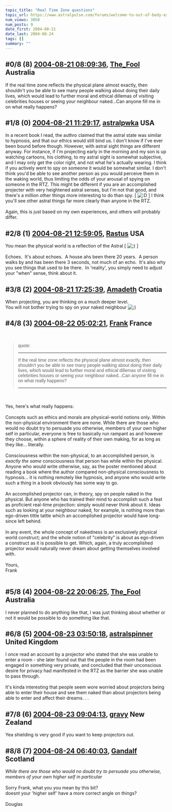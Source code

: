 ```yaml
---
topic_title: "Real Time Zone questions"
topic_url: https://www.astralpulse.com/forums/welcome-to-out-of-body-experiences!/real-time-zone-questions
num_views: 3050
num_posts: 9
date_first: 2004-08-21
date_last: 2004-08-24
tags: []
summary: ""
---
```


## \#0/8 (8) [2004-08-21 08:09:36](https://www.astralpulse.com/forums/index.php?msg=128904), [The_Fool](https://www.astralpulse.com/forums/profile/?u=4384) Australia ##
<section>
If the real time zone reflects the physical plane almost exactly, then shouldn't you be able to see many people walking about doing their daily lives, which would lead to further moral and ethical dillemas of visiting celebrities houses or seeing your neighbour naked...Can anyone fill me in on what really happens?
</section>

## \#1/8 (0) [2004-08-21 11:29:17](https://www.astralpulse.com/forums/index.php?msg=110638), [astralpwka](https://www.astralpulse.com/forums/profile/?u=6373) USA ##
<section>
In a recent book I read, the authro claimed that the astral state was similar to hypnosis, and that our ethics would still bind us. I don't know if I've ever been bound before though. However, with astral sight things are different anyway. For instance, if I'm projecting early in the morning and my son is up watching cartoons, his clothing, to my astral sight is somewhat subjective, and I may only get the color right, and not what he's actually wearing. I think if you actively went to spy on someone it would be somewhat similar. I don't think you'd be able to see another person as you would perceive them in the waking world, thus limiting the odds of your arousal of spying on someone in the RTZ. This might be different if you are an accomplished projecter with very heightened astral senses, but I'm not that good, and there's a million other things more interesting to do than spy. [
<img alt=":D" class="smiley" src="https://www.astralpulse.com/forums/Smileys/fugue/cheesy.png" title="Cheesy"/>
] I think you'll see other astral things far more clearly than anyone in the RTZ.
<br>
<br>
Again, this is just based on my own experiences, and others will probably differ.
</section>

## \#2/8 (1) [2004-08-21 12:59:05](https://www.astralpulse.com/forums/index.php?msg=110648), [Rastus](https://www.astralpulse.com/forums/profile/?u=6268) USA ##
<section>
You mean the physical world is a reflection of the Astral [
<img alt=";)" class="smiley" src="https://www.astralpulse.com/forums/Smileys/fugue/wink.png" title="Wink"/>
]
<br>
<br>
Echoes.  It's about echoes.  A house ahs been there 20 years.  A person walks by and has been there 3 seconds, not much of an echo.  It's also why you see things that used to be there.  In 'reality', you simply need to adjust your "when" sense, think about it.
</section>

## \#3/8 (2) [2004-08-21 17:25:39](https://www.astralpulse.com/forums/index.php?msg=110666), [Amadeth](https://www.astralpulse.com/forums/profile/?u=3751) Croatia ##
<section>
When projecting, you are thinking on a much deeper level.
<br>
You will not bother trying to spy on your naked neighbour
<img alt=";)" class="smiley" src="https://www.astralpulse.com/forums/Smileys/fugue/wink.png" title="Wink"/>
</section>

## \#4/8 (3) [2004-08-22 05:02:21](https://www.astralpulse.com/forums/index.php?msg=110704), [Frank](https://www.astralpulse.com/forums/profile/?u=359) France ##
<section>
<br>
<blockquote id='"quote"'>
 <font face='"Arial"' id='"quote"' size='"1"'>
  quote:
  <hr height='"1"' id='"quote"' noshade=""/>
  If the real time zone reflects the physical plane almost exactly, then shouldn't you be able to see many people walking about doing their daily lives, which would lead to further moral and ethical dillemas of visiting celebrities houses or seeing your neighbour naked...Can anyone fill me in on what really happens?
  <hr height='"1"' id='"quote"' noshade=""/>
 </font>
</blockquote>
<br>
<br>
Yes, here's what really happens:
<br>
<br>
Concepts such as ethics and morals are physical-world notions only. Within the non-physical environment there are none. While there are those who would no doubt try to persuade you otherwise, members of your own higher self in particular, everyone is free to basically run rampant as and however they choose, within a sphere of reality of their own making, for as long as they like... literally.
<br>
<br>
Consciousness within the non-physical, to an accomplished person, is
<i>
 exactly the same
</i>
consciousness that person has while within the physical. Anyone who would write otherwise, say, as the poster mentioned about reading a book where the author compared non-physical consciousness to hypnosis... it is nothing remotely like hypnosis, and anyone who would write such a thing in a book obviously has some way to go.
<br>
<br>
An accomplished projector can, in theory, spy on people naked in the physical. But anyone who has trained their mind to accomplish such a feat as proficient real-time projection: simply would never think about it. Ideas such as looking at your neighbour naked, for example, is nothing more than ego-driven tittle tattle which an accomplished projector would have long-since left behind.
<br>
<br>
In any event, the whole concept of nakedness is an exclusively physical world construct; and the whole notion of "celebrity" is about as ego-driven a construct as it is possible to get. Which, again, a truly accomplished projector would naturally never dream about getting themselves involved with.
<br>
<br>
Yours,
<br>
Frank
<br>
<br>
</section>

## \#5/8 (4) [2004-08-22 20:06:25](https://www.astralpulse.com/forums/index.php?msg=110817), [The_Fool](https://www.astralpulse.com/forums/profile/?u=4384) Australia ##
<section>
I never planned to do anything like that, I was just thinking about whether or not it would be possible to do something like that.
</section>

## \#6/8 (5) [2004-08-23 03:50:18](https://www.astralpulse.com/forums/index.php?msg=110833), [astralspinner](https://www.astralpulse.com/forums/profile/?u=888) United Kingdom ##
<section>
I once read an account by a projector who stated that she was unable to enter a room - she later found out that the people in the room had been engaged in something very private, and concluded that their unconscious desire for privacy had manifested in the RTZ as the barrier she was unable to pass through.
<br>
<br>
It's kinda interesting that people seem wore worried about projectors being able to enter their house and see them naked than about projectors being able to enter and affect their dreams. . .
</section>

## \#7/8 (6) [2004-08-23 09:04:13](https://www.astralpulse.com/forums/index.php?msg=110887), [gravy](https://www.astralpulse.com/forums/profile/?u=5312) New Zealand ##
<section>
Yea shielding is very good if you want to keep projectors out.
</section>

## \#8/8 (7) [2004-08-24 06:40:03](https://www.astralpulse.com/forums/index.php?msg=111072), [Gandalf](https://www.astralpulse.com/forums/profile/?u=850) Scotland ##
<section>
<i>
 While there are those who would no doubt try to persuade you otherwise, members of your own higher self in particular
</i>
<br>
<br>
Sorry Frank, what you you mean by this bit?
<br>
doesnt your 'higher self' have a more correct angle on things?
<br>
<br>
Douglas
</section>
